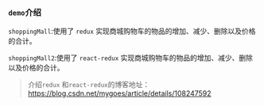 ### `demo`介绍


`shoppingMall`:使用了 `redux` 实现商城购物车的物品的增加、减少、删除以及价格的合计。

`shoppingMall2`:使用了 `react-redux` 实现商城购物车的物品的增加、减少、删除以及价格的合计。


>  介绍`redux` 和`react-redux`的博客地址：https://blog.csdn.net/mygoes/article/details/108247592
